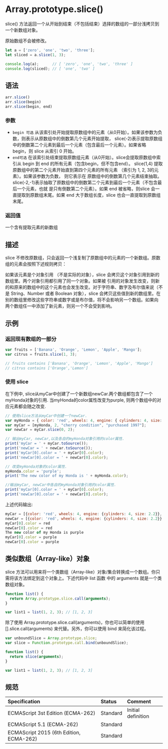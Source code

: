 # Array.prototype.slice()

slice() 方法返回一个从开始到结束（不包括结束）选择的数组的一部分浅拷贝到一个新数组对象。

原始数组不会被修改。

```javascript
let a = ['zero', 'one', 'two', 'three'];
let sliced = a.slice(1, 3);

console.log(a);      // [ 'zero', 'one', 'two', 'three' ]
console.log(sliced); // [ 'one', 'two' ]
```

## 语法

```javascript
arr.slice()
arr.slice(begin)
arr.slice(begin, end)
```

### 参数

* `begin 可选` 从该索引处开始提取原数组中的元素（从0开始）。如果该参数为负数，则表示从原数组中的倒数第几个元素开始提取，
slice(-2)表示提取原数组中的倒数第二个元素到最后一个元素（包含最后一个元素）。如果省略 begin，则 slice 从索引 0 开始。
* `end可选` 在该索引处结束提取原数组元素（从0开始）。slice会提取原数组中索引从 begin 到 end 的所有元素（包含begin，但不包含end）。
slice(1,4) 提取原数组中的第二个元素开始直到第四个元素的所有元素 （索引为 1, 2, 3的元素）。如果该参数为负数， 则它表示在
原数组中的倒数第几个元素结束抽取。 slice(-2,-1)表示抽取了原数组中的倒数第二个元素到最后一个元素（不包含最后一个元素，也就
是只有倒数第二个元素）。如果 end 被省略，则slice 会一直提取到原数组末尾。如果 end 大于数组长度，slice 也会一直提取到原数组末尾。

### 返回值

一个含有提取元素的新数组

## 描述

slice 不修改原数组，只会返回一个浅复制了原数组中的元素的一个新数组。原数组的元素会按照下述规则拷贝：

如果该元素是个对象引用 （不是实际的对象），slice 会拷贝这个对象引用到新的数组里。两个对象引用都引用了同一个对象。如果被
引用的对象发生改变，则新的和原来的数组中的这个元素也会发生改变。对于字符串、数字及布尔值来说（不是 String、Number 或者
Boolean 对象），slice 会拷贝这些值到新的数组里。在别的数组里修改这些字符串或数字或是布尔值，将不会影响另一个数组。如果向
两个数组任一中添加了新元素，则另一个不会受到影响。

## 示例

### 返回现有数组的一部分

```javascript
var fruits = ['Banana', 'Orange', 'Lemon', 'Apple', 'Mango'];
var citrus = fruits.slice(1, 3);

// fruits contains ['Banana', 'Orange', 'Lemon', 'Apple', 'Mango']
// citrus contains ['Orange','Lemon']
```
### 使用 slice

在下例中, slice从myCar中创建了一个新数组newCar.两个数组都包含了一个myHonda对象的引用. 当myHonda的color属性改变为purple,
则两个数组中的对应元素都会随之改变.

```javascript
// 使用slice方法从myCar中创建一个newCar.
var myHonda = { color: 'red', wheels: 4, engine: { cylinders: 4, size: 2.2 } };
var myCar = [myHonda, 2, "cherry condition", "purchased 1997"];
var newCar = myCar.slice(0, 2);

// 输出myCar, newCar,以及各自的myHonda对象引用的color属性.
print('myCar = ' + myCar.toSource());
print('newCar = ' + newCar.toSource());
print('myCar[0].color = ' + myCar[0].color);
print('newCar[0].color = ' + newCar[0].color);

// 改变myHonda对象的color属性.
myHonda.color = 'purple';
print('The new color of my Honda is ' + myHonda.color);

//输出myCar, newCar中各自的myHonda对象引用的color属性.
print('myCar[0].color = ' + myCar[0].color);
print('newCar[0].color = ' + newCar[0].color);
```

上述代码输出:

```javascript
myCar = [{color: 'red', wheels: 4, engine: {cylinders: 4, size: 2.2}}, 2, 'cherry condition', 'purchased 1997']
newCar = [{color: 'red', wheels: 4, engine: {cylinders: 4, size: 2.2}}, 2]
myCar[0].color = red
newCar[0].color = red
The new color of my Honda is purple
myCar[0].color = purple
newCar[0].color = purple
```

## 类似数组（Array-like）对象

slice 方法可以用来将一个类数组（Array-like）对象/集合转换成一个数组。你只需将该方法绑定到这个对象上。下述代码中 list 函数
中的 arguments 就是一个类数组对象。

```javascript
function list() {
  return Array.prototype.slice.call(arguments);
}

var list1 = list(1, 2, 3); // [1, 2, 3]
```

除了使用 Array.prototype.slice.call(arguments)，你也可以简单的使用 [].slice.call(arguments) 来代替。另外，你可以使用 bind 来简化该过程。

```javascript
var unboundSlice = Array.prototype.slice;
var slice = Function.prototype.call.bind(unboundSlice);

function list() {
  return slice(arguments);
}

var list1 = list(1, 2, 3); // [1, 2, 3]
```

## 规范

| Specification                           | Status   | Comment            |
|:----------------------------------------|:---------|:-------------------|
| ECMAScript 3st Edition (ECMA-262)       | Standard | Initial definition |
| ECMAScript 5.1 (ECMA-262)               | Standard |                    |
| ECMAScript 2015 (6th Edition, ECMA-262) | Standard |                    |